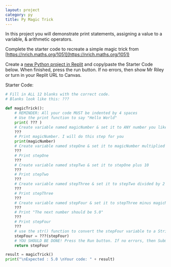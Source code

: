 ```yaml
---
layout: project
category: py
title: Py Magic Trick
---
```


In this project you will demonstrate print statements, assigning a value to a variable, & arithmetic operators.

Complete the starter code to recreate a simple magic trick from [https://nrich.maths.org/1051](https://nrich.maths.org/1051)

Create a [new Python project in Replit](https://replit.com/new/python3) and copy/paste the Starter Code below. When finished, press the run button. If no errors, then show Mr Riley or turn in your Replit URL to Canvas.


Starter Code:
```python
# Fill in ALL 12 blanks with the correct code.
# Blanks look like this: ???

def magicTrick():
    # REMINDER: All your code MUST be indented by 4 spaces
    # Use the print function to say "Hello World"
    print( ??? )
    # Create variable named magicNumber & set it to ANY number you like
    ???
    # Print magicNumber. I will do this step for you
    print(magicNumber)
    # Create variable named stepOne & set it to magicNumber multiplied by 2
    ???
    # Print stepOne
    ???
    # Create variable named stepTwo & set it to stepOne plus 10
    ???
    # Print stepTwo
    ???
    # Create variable named stepThree & set it to stepTwo divided by 2
    ???
    # Print stepThree
    ???
    # Create variable named stepFour & set it to stepThree minus magicNumber
    ???
    # Print "The next number should be 5.0"
    ???
    # Print stepFour
    ???
    # use the str() function to convert the stepFour variable to a String
    stepFour = ???(stepFour)
    # YOU SHOULD BE DONE! Press the Run button. If no errors, then Submit
    return stepFour

result = magicTrick()
print("\nExpected : 5.0 \nYour code: " + result)
```

